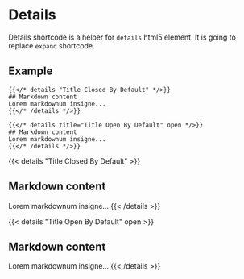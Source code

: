 # Details

Details shortcode is a helper for `details` html5 element. It is going to replace `expand` shortcode.

## Example
```tpl
{{</* details "Title Closed By Default" */>}}
## Markdown content
Lorem markdownum insigne...
{{</* /details */>}}
```
```tpl
{{</* details title="Title Open By Default" open */>}}
## Markdown content
Lorem markdownum insigne...
{{</* /details */>}}
```

{{< details "Title Closed By Default" >}}
## Markdown content
Lorem markdownum insigne...
{{< /details >}}

{{< details "Title Open By Default" open >}}
## Markdown content
Lorem markdownum insigne...
{{< /details >}}
